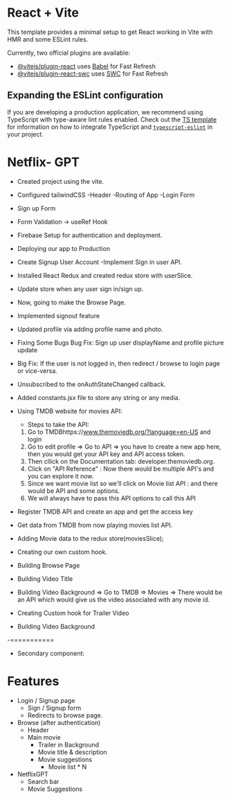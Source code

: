 # React + Vite

This template provides a minimal setup to get React working in Vite with HMR and some ESLint rules.

Currently, two official plugins are available:

- [@vitejs/plugin-react](https://github.com/vitejs/vite-plugin-react/blob/main/packages/plugin-react) uses [Babel](https://babeljs.io/) for Fast Refresh
- [@vitejs/plugin-react-swc](https://github.com/vitejs/vite-plugin-react/blob/main/packages/plugin-react-swc) uses [SWC](https://swc.rs/) for Fast Refresh

## Expanding the ESLint configuration

If you are developing a production application, we recommend using TypeScript with type-aware lint rules enabled. Check out the [TS template](https://github.com/vitejs/vite/tree/main/packages/create-vite/template-react-ts) for information on how to integrate TypeScript and [`typescript-eslint`](https://typescript-eslint.io) in your project.


# Netflix- GPT
- Created project using the vite.
- Configured tailwindCSS
-Header
-Routing of App
-Login Form
- Sign up Form
- Form Validation
  -> useRef Hook


- Firebase Setup for authentication and deployment.
- Deploying our app to Production

- Create Signup User Account
-Implement Sign in user API.
- Installed React Redux and created redux store with userSlice.
- Update store when any user sign in/sign up.

- Now, going to make the Browse Page.
- Implemented signout feature 
- Updated profile via adding profile name and photo.
- Fixing Some Bugs
 Bug Fix:  Sign up user displayName and profile picture update
 - Big Fix: If the user is not logged in, then redirect / browse to login page or vice-versa.

- Unsubscribed to the onAuthStateChanged callback.
- Added constants.jsx file to store any string or any media.

- Using TMDB website for movies API:
  - Steps to take the API:
  1. Go to TMDBhttps://www.themoviedb.org/?language=en-US and login 
  2. Go to edit profile => Go to API => you have to create a new app here, then you would get your API key and API access token.
  3. Then cllick on the Documentation tab: developer.themoviedb.org.
  4. Click on "API Reference" : Now there would be multiple API's and you can explore it now.
  5. Since we want movie list so we'll click on Movie list API : and there would be API and some options.
  6. We will always have to pass this API options to call this API

- Register TMDB API and create an app and get the access key
- Get data from TMDB from now playing movies list API.

- Adding Movie data to the redux store(moviesSlice);

- Creating our own custom hook.
 
- Building Browse Page

- Building Video Title

- Building Video Background => Go to TMDB => Movies => There would be an API which would give us the video associated with any movie id.

- Creating Custom hook for Trailer Video

- Building Video Background

-===========
- Secondary component: 








# Features
- Login / Signup page
    - Sign / Signup form
    - Redirects to browse page.
- Browse (after authentication)
    - Header
    - Main movie
        - Trailer in Background
        - Movie title & description
        - Movie suggestions
            - Movie list * N
- NetflixGPT
    - Search bar
    - Movie Suggestions

